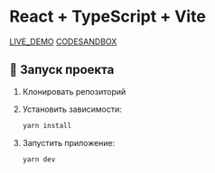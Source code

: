 # React + TypeScript + Vite

[LIVE_DEMO](https://kulihaevgn.github.io/leadBolidTZ/)
[CODESANDBOX](https://codesandbox.io/p/github/kulihaEvgn/leadBolidTZ/)

## 🚀 Запуск проекта

1. Клонировать репозиторий

2. Установить зависимости:
   ```bash
   yarn install
3. Запустить приложение:
   ```bash
   yarn dev
